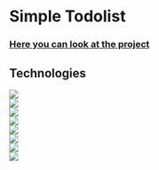 # Simple Todolist
### [Here you can look at the project](https://romchesko-pazzi.github.io/todolist)
## Technologies
<img src="https://img.shields.io/badge/React-20232A?style=for-the-badge&logo=react&logoColor=61DAFB" />\
<img src="https://img.shields.io/badge/TypeScript-007ACC?style=for-the-badge&logo=typescript&logoColor=white" />\
<img src="https://img.shields.io/badge/Redux-593D88?style=for-the-badge&logo=redux&logoColor=white" />\
<img src="https://img.shields.io/badge/eslint-3A33D1?style=for-the-badge&logo=eslint&logoColor=white" />\
<img src="https://img.shields.io/badge/prettier-1A2C34?style=for-the-badge&logo=prettier&logoColor=F7BA3E" />\
<img src="https://img.shields.io/badge/React_Router-CA4245?style=for-the-badge&logo=react-router&logoColor=white" />\
<img src="https://img.shields.io/badge/Sass-CC6699?style=for-the-badge&logo=sass&logoColor=white" />\
<img src="https://img.shields.io/badge/Material%20UI-007FFF?style=for-the-badge&logo=mui&logoColor=white" />
